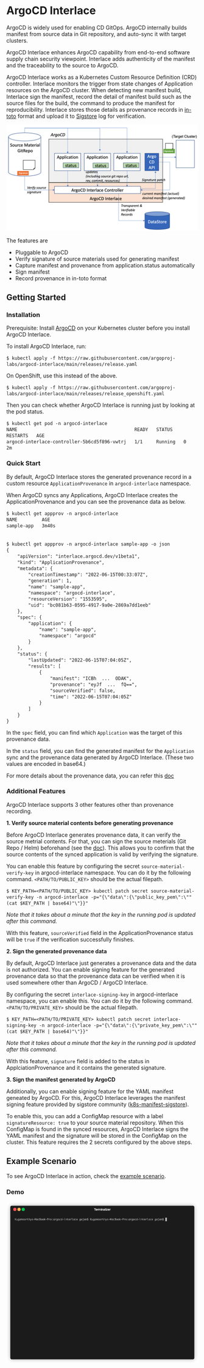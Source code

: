# ArgoCD Interlace

ArgoCD is widely used for enabling CD GitOps. ArgoCD internally builds manifest from source data in Git repository, and auto-sync it with target clusters. 

ArgoCD Interlace enhances ArgoCD capability from end-to-end software supply chain security viewpoint. Interlace adds authenticity of the manifest and the traceability to the source to ArgoCD.

ArgoCD Interlace works as a Kubernetes Custom Resource Definition (CRD) controller. Interlace monitors the trigger from state changes of Application resources on the ArgoCD cluster. When detecting new manifest build, Interlace sign the manifest, record the detail of manifest build such as the source files for the build, the command to produce the manifest for reproducibility. Interlace stores those details as provenance records in [in-toto](https://in-toto.io) format and upload it to [Sigstore](https://sigstore.dev/) log for verification.

![ArgoCD-Interlace-Arch](./images/argocd-interlace-arch.png)


The features are 
- Pluggable to ArgoCD
- Verify signature of source materials used for generating manifest
- Capture manifest and provenance from application.status automatically
- Sign manifest
- Record provenance in in-toto format

## Getting Started
### Installation
Prerequisite: Install [ArgoCD](https://argo-cd.readthedocs.io/en/stable/getting_started/) on your Kubernetes cluster before you install ArgoCD Interlace.


To install ArgoCD Interlace, run:
```
$ kubectl apply -f https://raw.githubusercontent.com/argoproj-labs/argocd-interlace/main/releases/release.yaml
```

On OpenShift, use this instead of the above.

```
$ kubectl apply -f https://raw.githubusercontent.com/argoproj-labs/argocd-interlace/main/releases/release_openshift.yaml
```

Then you can check whether ArgoCD Interlace is running just by looking at the pod status.

```
$ kubectl get pod -n argocd-interlace
NAME                                           READY   STATUS    RESTARTS   AGE
argocd-interlace-controller-5b6cd5f896-vwtrj   1/1     Running   0          2m
```

### Quick Start
By default, ArgoCD Interlace stores the generated provenance record in a custom resource `ApplicationProvenance` in `argocd-interlace` namespace.

When ArgoCD syncs any Applications, ArgoCD Interlace creates the ApplicationProvenance and you can see the provenance data as below.

```
$ kubectl get appprov -n argocd-interlace
NAME         AGE
sample-app   3m40s


$ kubectl get appprov -n argocd-interlace sample-app -o json
{
    "apiVersion": "interlace.argocd.dev/v1beta1",
    "kind": "ApplicationProvenance",
    "metadata": {
        "creationTimestamp": "2022-06-15T00:33:07Z",
        "generation": 1,
        "name": "sample-app",
        "namespace": "argocd-interlace",
        "resourceVersion": "1553595",
        "uid": "bc081b63-0595-4917-9a0e-2869a7dd1eeb"
    },
    "spec": {
        "application": {
            "name": "sample-app",
            "namespace": "argocd"
        }
    },
    "status": {
        "lastUpdated": "2022-06-15T07:04:05Z",
        "results": [
            {
                "manifest": "ICBh  ...  ODAK",
                "provenance": "eyJf  ...  fQ==",
                "sourceVerified": false,
                "time": "2022-06-15T07:04:05Z"
            }
        ]
    }
}
```

In the `spec` field, you can find which `Application` was the target of this provenance data.

In the `status` field, you can find the generated manifest for the `Application` sync and the provenance data generated by ArgoCD Interlace. (These two values are encoded in base64.)

For more details about the provenance data, you can refer this [doc](docs/provenance.md)

### Additional Features

ArgoCD Interlace supports 3 other features other than provenance recording.

**1. Verify source material contents before generating provenance**

Before ArgoCD Interlace generates provenance data, it can verify the source metrial contents.
For that, you can sign the source meterials (Git Repo / Helm) beforehand (see the [doc](docs/signing_source_material.md)).
This allows you to confirm that the source contents of the synced application is valid by verifying the signature.

You can enable this feature by configuring the secret `source-material-verify-key` in argocd-interlace namespace.
You can do it by the following command. `<PATH/TO/PUBLIC_KEY>` should be the actual filepath.

```
$ KEY_PATH=<PATH/TO/PUBLIC_KEY> kubectl patch secret source-material-verify-key -n argocd-interlace -p="{\"data\":{\"public_key_pem\":\""(cat $KEY_PATH | base64)"\"}}"
```

*Note that it takes about a minute that the key in the running pod is updated after this command.*

With this feature, `sourceVerified` field in the ApplicationProvenance status will be `true` if the verification successfully finishes.

**2. Sign the generated provenance data**

By default, ArgoCD Interlace just generates a provenance data and the data is not authorized.
You can enable signing feature for the generated provenance data so that the provenance data can be verified when it is used somewhere other than ArgoCD / ArgoCD Interlace.

By configuring the secret `interlace-signing-key` in argocd-interlace namespace, you can enable this.
You can do it by the following command. `<PATH/TO/PRIVATE_KEY>` should be the actual filepath.

```
$ KEY_PATH=<PATH/TO/PRIVATE_KEY> kubectl patch secret interlace-signing-key -n argocd-interlace -p="{\"data\":{\"private_key_pem\":\""(cat $KEY_PATH | base64)"\"}}"
```

*Note that it takes about a minute that the key in the running pod is updated after this command.*

With this feature, `signature` field is added to the status in ApplciationProvenance and it contains the generated signature.

**3. Sign the manifest generated by ArgoCD**

Additionally, you can enable signing feature for the YAML manifest geneated by ArgoCD.
For this, ArgoCD Interlace leverages the manifest signing feature provided by sigstore community ([k8s-manifest-sigstore](https://github.com/sigstore/k8s-manifest-sigstore)).

To enable this, you can add a ConfigMap resource with a label `signatureResource: true` to your source material repository.
When this ConfigMap is found in the synced resources, ArgoCD Interlace signs the YAML manifest and the signature will be stored in the ConfigMap on the cluster.
This feature requires the 2 secrets configured by the above steps.

## Example Scenario
To see ArgoCD Interlace in action, check the [example scenario](docs/example_scenario.md).

### Demo
![intro](images/intro.gif?)